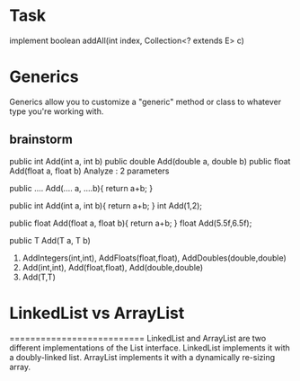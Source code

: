 # Task
implement boolean addAll(int index,
               Collection<? extends E> c)

# Generics
Generics allow you to customize a "generic" method or class to whatever type you're working with.
## brainstorm

public int Add(int a, int b)
public double Add(double a, double b)
public float Add(float a, float b)
Analyze : 2 parameters

public .... Add(.... a, ....b){
    return a+b;
}

public int Add(int a, int b){
    return a+b;
}
int Add(1,2);

public float Add(float a, float b){
    return a+b;
}
float Add(5.5f,6.5f);

public T Add<T>(T a, T b)

1. AddIntegers(int,int), AddFloats(float,float), AddDoubles(double,double)
2. Add(int,int), Add(float,float), Add(double,double)
3. Add<T>(T,T)

# LinkedList vs ArrayList
==========================
LinkedList and ArrayList are two different implementations of the List interface. LinkedList implements it with a doubly-linked list. ArrayList implements it with a dynamically re-sizing array.